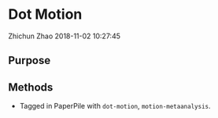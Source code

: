 Dot Motion
================
Zhichun Zhao
2018-11-02 10:27:45

Purpose
-------

Methods
-------

-   Tagged in PaperPile with `dot-motion`, `motion-metaanalysis`.
